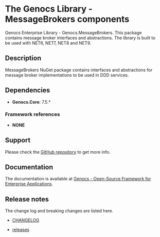 # The Genocs Library - MessageBrokers components

Genocs Enterprise Library - Genocs.MessageBrokers. This package contains message broker interfaces and abstractions.
The library is built to be used with NET6, NET7, NET8 and NET9.

## Description

MessageBrokers NuGet package contains interfaces and abstractions for message broker implementations to be used in DDD services.

## Dependencies

- **Genocs.Core**: 7.5.\*

### Framework references

- **NONE**

## Support

Please check the [GitHub repository](https://github.com/Genocs/genocs-library) to get more info.

## Documentation

The documentation is available at [Genocs - Open-Source Framework for Enterprise Applications](https://genocs-blog.netlify.app/).

## Release notes

The change log and breaking changes are listed here.

- [CHANGELOG](https://github.com/Genocs/genocs-library/blob/main/CHANGELOG.md)

- [releases](https://github.com/Genocs/genocs-library/releases)
